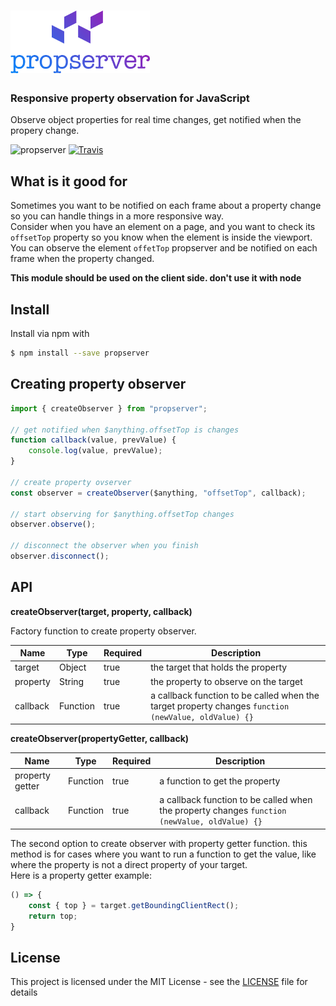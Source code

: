 # <img src='https://raw.githubusercontent.com/uditalias/propserver/master/assets/propserver.png' height='100' alt='Propserver Logo' />

### Responsive property observation for JavaScript


Observe object properties for real time changes, get notified when the propery change.

![propserver](https://img.shields.io/npm/v/propserver.svg?style=flat-square)
[![Travis](https://img.shields.io/travis/uditalias/propserver.svg?style=flat-square)](https://travis-ci.org/uditalias/propserver)


## What is it good for

Sometimes you want to be notified on each frame about a property change so you can handle things in a more responsive way.  
Consider when you have an element on a page, and you want
to check its `offsetTop` property so you know when the element is inside the viewport.
You can observe the element `offetTop` propserver and be notified on each frame when the property changed.

**This module should be used on the client side. don't use it with node**

## Install
Install via npm with
```sh
$ npm install --save propserver
```

## Creating property observer
```javascript
import { createObserver } from "propserver";

// get notified when $anything.offsetTop is changes
function callback(value, prevValue) {
    console.log(value, prevValue);
}

// create property ovserver
const observer = createObserver($anything, "offsetTop", callback);

// start observing for $anything.offsetTop changes
observer.observe();

// disconnect the observer when you finish
observer.disconnect();
```

## API

**createObserver(target, property, callback)**

Factory function to create property observer.

| Name | Type | Required | Description |
| - | - | - | - |
| target | Object | true | the target that holds the property |
| property | String | true | the property to observe on the target |
| callback | Function | true | a callback function to be called when the target property changes    `function (newValue, oldValue) {}` |

**createObserver(propertyGetter, callback)**

| Name | Type | Required | Description |
| - | - | - | - |
| property getter | Function | true | a function to get the property |
| callback | Function | true | a callback function to be called when the property changes  `function (newValue, oldValue) {}` |

The second option to create observer with property getter function. this method is for cases where
you want to run a function to get the value, like where the property is not a direct property of your target.  
Here is a property getter example:

```javascript
() => {
    const { top } = target.getBoundingClientRect();
    return top;
}
```

## License

This project is licensed under the MIT License - see the [LICENSE](LICENSE) file for details
